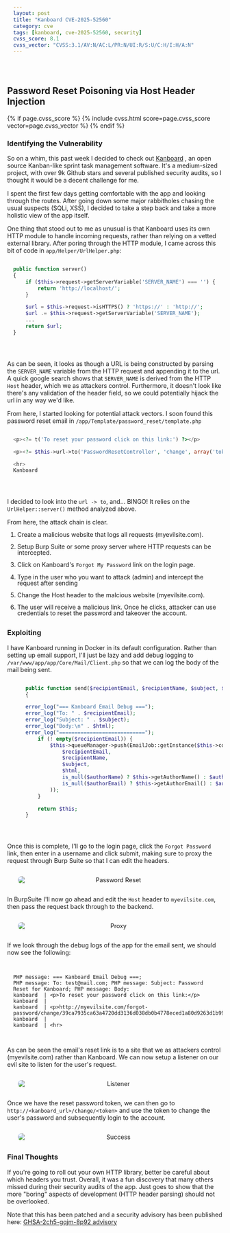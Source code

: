 ```yaml
---
layout: post
title: "Kanboard CVE-2025-52560"
category: cve
tags: [kanboard, cve-2025-52560, security]
cvss_score: 8.1
cvss_vector: "CVSS:3.1/AV:N/AC:L/PR:N/UI:R/S:U/C:H/I:H/A:N"
---
```


<style>
/* Only affects this post */
pre {
  margin-top: 2em;
  margin-bottom: 2em !important;
  padding: 1em;
  border-radius: 6px;
}
ol {
  margin-bottom: 2em;
}

ol > li {
  margin-bottom: 1em;  /* space between list items */
  line-height: 1;
}
</style>

## Password Reset Poisoning via Host Header Injection
{% if page.cvss_score %}
  {% include cvss.html score=page.cvss_score vector=page.cvss_vector %}
{% endif %}

### Identifying the Vulnerability

So on a whim, this past week I decided to check out [Kanboard](https://github.com/kanboard/kanboard/)
 , an open source Kanban-like sprint task management software. It's a medium-sized project, with over 9k Github stars and several published security audits, so I thought it would be a decent challenge for me.

I spent the first few days getting comfortable with the app and looking through the routes.  After going down some major rabbitholes chasing the usual suspects (SQLi, XSS), I decided to take a step back and take a more holistic view of the app itself.

One thing that stood out to me as unusual is that Kanboard uses its own HTTP module to handle incoming requests, rather than relying on a vetted external library.  After poring through the HTTP module, I came across this bit of code in `app/Helper/UrlHelper.php`:

```php
public function server()
{
    if ($this->request->getServerVariable('SERVER_NAME') === '') {
        return 'http://localhost/';
    }

    $url = $this->request->isHTTPS() ? 'https://' : 'http://';
    $url .= $this->request->getServerVariable('SERVER_NAME');
    ...
    return $url;
}
```

As can be seen, it looks as though a URL is being constructed by parsing the `SERVER_NAME` variable from the HTTP request and appending it to the url. A quick google search shows that `SERVER_NAME` is derived from the HTTP `Host` header, which we as attackers control. Furthermore, it doesn't look like there's any validation of the header field, so we could potentially hijack the url in any way we'd like.

From here, I started looking for potential attack vectors. I soon found this password reset email in `/app/Template/password_reset/template.php`

```php
<p><?= t('To reset your password click on this link:') ?></p>

<p><?= $this->url->to('PasswordResetController', 'change', array('token' => $token), '', true) ?></p>

<hr>
Kanboard
```

I decided to look into the `url -> to`, and... BINGO! It relies on the `UrlHelper::server()` method analyzed above.

From here, the attack chain is clear.

1. Create a malicious website that logs all requests (myevilsite.com).
2. Setup Burp Suite or some proxy server where HTTP requests can be intercepted.
3. Click on Kanboard's `Forgot My Password` link on the login page.
4. Type in the user who you want to attack (admin) and intercept the request after sending
5. Change the Host header to the malcious website (myevilsite.com).
6. The user will receive a malicious link. Once he clicks, attacker can use credentials to reset the password and takeover the account. 


### Exploiting

I have Kanboard running in Docker in its default configuration. Rather than setting up email support, I'll just be lazy and add debug logging to `/var/www/app/app/Core/Mail/Client.php` so that we can log the body of the mail being sent.

```php
    public function send($recipientEmail, $recipientName, $subject, $html, $authorName = null, $authorEmail = null)
    {

    error_log("=== Kanboard Email Debug ===");
    error_log("To: " . $recipientEmail);
    error_log("Subject: " . $subject);
    error_log("Body:\n" . $html);
    error_log("============================");
        if (! empty($recipientEmail)) {
            $this->queueManager->push(EmailJob::getInstance($this->container)->withParams(
                $recipientEmail,
                $recipientName,
                $subject,
                $html,
                is_null($authorName) ? $this->getAuthorName() : $authorName,
                is_null($authorEmail) ? $this->getAuthorEmail() : $authorEmail
            ));
        }

        return $this;
    }
```

Once this is complete, I'll go to the login page, click the `Forgot Password` link, then enter in a username and click submit, making sure to proxy the request through Burp Suite so that I can edit the headers.
<figure style="text-align: center; margin: 2em 0;">
  <img src="/assets/img/kanboard/reset_password.png" alt="Password Reset" style="display: block; margin-left: auto; margin-right: auto; max-width: 90%; border-radius: 8px;">
</figure>

In BurpSuite I'll now go ahead and edit the `Host` header to `myevilsite.com`, then pass the request back through to the backend.
<figure style="text-align: center; margin: 2em 0;">
  <img src="/assets/img/kanboard/proxy.png" alt="Proxy" style="display: block; margin-left: auto; margin-right: auto; max-width: 90%; border-radius: 8px;">
</figure>

If we look through the debug logs of the app for the email sent, we should now see the following:
```
PHP message: === Kanboard Email Debug ===; 
PHP message: To: test@mail.com; PHP message: Subject: Password Reset for Kanboard; PHP message: Body:
kanboard  | <p>To reset your password click on this link:</p>
kanboard  |
kanboard  | <p>http://myevilsite.com/forgot-password/change/39ca7935ca63a4720dd3136d038db0b4778eced1a80d9263d1b998a2ae0c</p>
kanboard  |
kanboard  | <hr>
```

As can be seen the email's reset link is to a site that we as attackers control (myevilsite.com) rather than Kanboard. We can now setup a listener on our evil site to listen for the user's request.
<figure style="text-align: center; margin: 2em 0;">
  <img src="/assets/img/kanboard/listener.png" alt="Listener" style="display: block; margin-left: auto; margin-right: auto; max-width: 90%; border-radius: 8px;">
</figure>

Once we have the reset password token, we can then go to `http://<kanboard_url>/change/<token>` and use the token to change the user's password and subsequently login to the account.
<figure style="text-align: center; margin: 2em 0;">
  <img src="/assets/img/kanboard/reset_success.png" alt="Success" style="display: block; margin-left: auto; margin-right: auto; max-width: 90%; border-radius: 8px;">
</figure>

### Final Thoughts

If you're going to roll out your own HTTP library, better be careful about which headers you trust. Overall, it was a fun discovery that many others missed during their security audits of the app.  Just goes to show that the more "boring" aspects of development (HTTP header parsing) should not be overlooked.


Note that this has been patched and a security advisory has been published here: [GHSA-2ch5-gqjm-8p92 advisory](https://github.com/kanboard/kanboard/security/advisories/GHSA-2ch5-gqjm-8p92)
 
